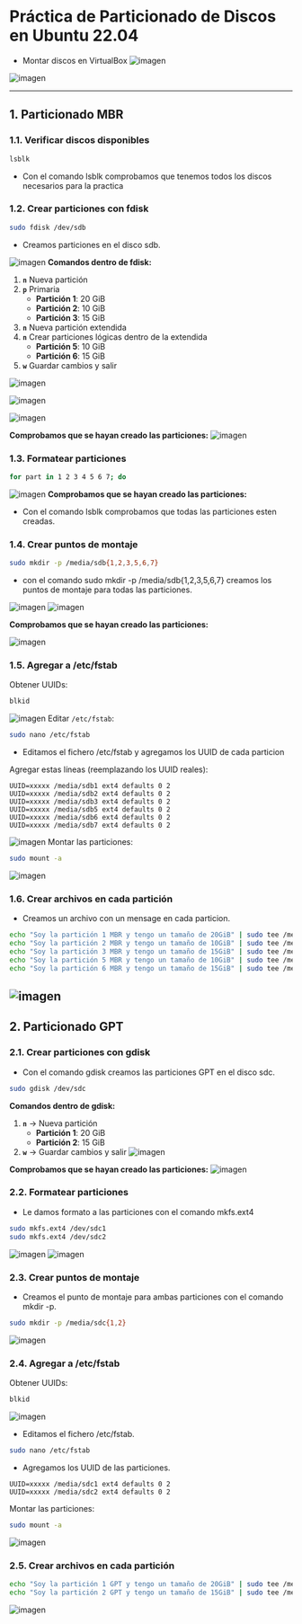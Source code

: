# Práctica de Particionado de Discos en Ubuntu 22.04

- Montar discos en VirtualBox
![imagen](/Imagenes/1.png)

![imagen](/Imagenes/2.png)


---

## 1. Particionado MBR

### **1.1. Verificar discos disponibles**
```bash
lsblk
```
- Con el comando lsblk comprobamos que tenemos todos los discos necesarios para la practica

### **1.2. Crear particiones con fdisk**
```bash
sudo fdisk /dev/sdb
```
- Creamos particiones en el disco sdb.

![imagen](/Imagenes/3.png)
**Comandos dentro de fdisk:**
1. **`n`**  Nueva partición
2. **`p`**  Primaria
   - **Partición 1**: 20 GiB
   - **Partición 2**: 10 GiB
   - **Partición 3**: 15 GiB
3. **`n`**  Nueva partición extendida
4. **`n`**  Crear particiones lógicas dentro de la extendida
   - **Partición 5**: 10 GiB
   - **Partición 6**: 15 GiB
5. **`w`**  Guardar cambios y salir

![imagen](/Imagenes/4.png)

![imagen](/Imagenes/5.png)

![imagen](/Imagenes/6.png)

**Comprobamos que se hayan creado las particiones:**
![imagen](/Imagenes/7.png)

### **1.3. Formatear particiones**
```bash
for part in 1 2 3 4 5 6 7; do
```
![imagen](/Imagenes/8.png)
**Comprobamos que se hayan creado las particiones:**

- Con el comando lsblk comprobamos que todas las particiones esten creadas.


### **1.4. Crear puntos de montaje**
```bash
sudo mkdir -p /media/sdb{1,2,3,5,6,7}
```
- con el comando sudo mkdir -p /media/sdb{1,2,3,5,6,7} creamos los puntos de montaje para todas las particiones.

![imagen](/Imagenes/9.png)
![imagen](/Imagenes/10.png)

**Comprobamos que se hayan creado las particiones:**

![imagen](/Imagenes/23.png)

### **1.5. Agregar a /etc/fstab**
Obtener UUIDs:
```bash
blkid
```
![imagen](/Imagenes/12.png)
Editar `/etc/fstab`:
```bash
sudo nano /etc/fstab
```
- Editamos el fichero /etc/fstab y agregamos los UUID de cada particion

Agregar estas líneas (reemplazando los UUID reales):
```plaintext
UUID=xxxxx /media/sdb1 ext4 defaults 0 2
UUID=xxxxx /media/sdb2 ext4 defaults 0 2
UUID=xxxxx /media/sdb3 ext4 defaults 0 2
UUID=xxxxx /media/sdb5 ext4 defaults 0 2
UUID=xxxxx /media/sdb6 ext4 defaults 0 2
UUID=xxxxx /media/sdb7 ext4 defaults 0 2
```
![imagen](/Imagenes/13.png)
Montar las particiones:
```bash
sudo mount -a
```
![imagen](/Imagenes/14.png)
### **1.6. Crear archivos en cada partición**

- Creamos un archivo con un mensage en cada particion.

```bash
echo "Soy la partición 1 MBR y tengo un tamaño de 20GiB" | sudo tee /media/sdb1/info.txt
echo "Soy la partición 2 MBR y tengo un tamaño de 10GiB" | sudo tee /media/sdb2/info.txt
echo "Soy la partición 3 MBR y tengo un tamaño de 15GiB" | sudo tee /media/sdb3/info.txt
echo "Soy la partición 5 MBR y tengo un tamaño de 10GiB" | sudo tee /media/sdb5/info.txt
echo "Soy la partición 6 MBR y tengo un tamaño de 15GiB" | sudo tee /media/sdb6/info.txt
```
![imagen](/Imagenes/11.png)
---

## 2. Particionado GPT

### **2.1. Crear particiones con gdisk**
- Con el comando gdisk creamos las particiones GPT en el disco sdc.

```bash
sudo gdisk /dev/sdc
```

**Comandos dentro de gdisk:**
1. **`n`** → Nueva partición
   - **Partición 1**: 20 GiB
   - **Partición 2**: 15 GiB
2. **`w`** → Guardar cambios y salir
![imagen](/Imagenes/15.png)

**Comprobamos que se hayan creado las particiones:**
![imagen](/Imagenes/16.png)

### **2.2. Formatear particiones**

- Le damos formato a las particiones con el comando mkfs.ext4

```bash
sudo mkfs.ext4 /dev/sdc1
sudo mkfs.ext4 /dev/sdc2
```
![imagen](/Imagenes/17.png)
![imagen](/Imagenes/18.png)
### **2.3. Crear puntos de montaje**

- Creamos el punto de montaje para ambas particiones con el comando mkdir -p.

```bash
sudo mkdir -p /media/sdc{1,2}
```
![imagen](/Imagenes/19.png)
### **2.4. Agregar a /etc/fstab**
Obtener UUIDs:
```bash
blkid
```
![imagen](/Imagenes/21.png)
- Editamos el fichero /etc/fstab.
```bash
sudo nano /etc/fstab
```

- Agregamos los UUID de las particiones.
```plaintext
UUID=xxxxx /media/sdc1 ext4 defaults 0 2
UUID=xxxxx /media/sdc2 ext4 defaults 0 2
```
Montar las particiones:
```bash
sudo mount -a
```
![imagen](/Imagenes/22.png)
### **2.5. Crear archivos en cada partición**
```bash
echo "Soy la partición 1 GPT y tengo un tamaño de 20GiB" | sudo tee /media/sdc1/info.txt
echo "Soy la partición 2 GPT y tengo un tamaño de 15GiB" | sudo tee /media/sdc2/info.txt
```
![imagen](/Imagenes/20.png)
